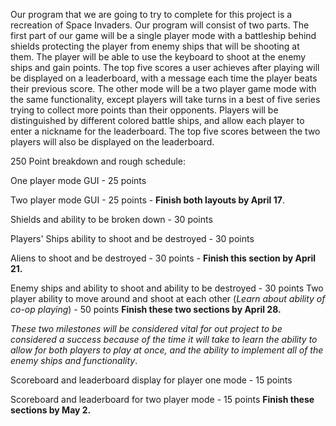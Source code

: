 Our program that we are going to try to complete for this project is a recreation of Space Invaders. 
Our program will consist of two parts. The first part of our game will be a single player mode with a battleship behind shields protecting the 
player from enemy ships that will be shooting at them. The player will be able to use the keyboard to shoot at the enemy ships and gain points.
The top five scores a user achieves after playing will be displayed on a leaderboard, with a message each time the player beats their previous 
score.
The other mode will be a two player game mode with the same functionality, except players will take turns in a best of five series trying to 
collect more points than their opponents. Players will be distinguished by different colored battle ships, and allow each player to enter a 
nickname for the leaderboard. The top five scores between the two players will also be displayed on the leaderboard.

250 Point breakdown and rough schedule:

One player mode GUI - 25 points

Two player mode GUI - 25 points - **Finish both layouts by April 17**.

Shields and ability to be broken down - 30 points 

Players' Ships ability to shoot and be destroyed - 30 points

Aliens to shoot and be destroyed - 30 points - **Finish this section by April 21.**

Enemy ships and ability to shoot and ability to be destroyed - 30 points
Two player ability to move around and shoot at each other (*Learn about ability of co-op playing*) - 50 points
**Finish these two sections by April 28.** 

*These two milestones will be considered vital for out project to be considered a success because 
of the time it will take to learn the ability to allow for both players to play at once, and the ability to implement all of the enemy ships 
and functionality*.

Scoreboard and leaderboard display for player one mode - 15 points

Scoreboard and leaderboard for two player mode - 15 points
**Finish these sections by May 2.**
